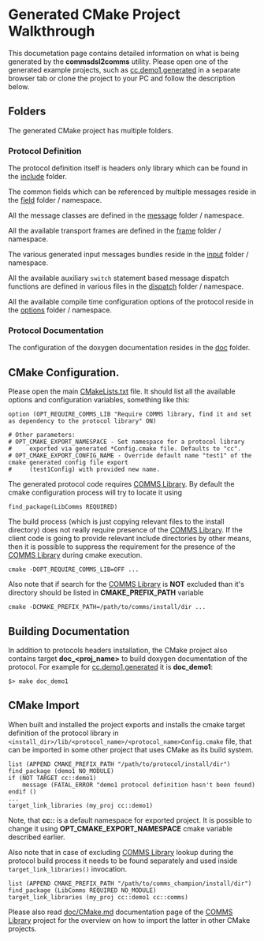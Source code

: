 # Generated CMake Project Walkthrough

This documetation page contains detailed information on what is being generated by the
**commsdsl2comms** utility. Please open one of the generated example projects,
such as [cc.demo1.generated](https://github.com/commschamp/cc.demo1.generated) in
a separate browser tab or clone the project to your PC and follow the description
below.

## Folders
The generated CMake project has multiple folders.

### Protocol Definition
The protocol definition itself is headers only library which can be found in 
the [include](https://github.com/commschamp/cc.demo1.generated/tree/master/include) folder.

The common fields which can be referenced by multiple messages reside in the
[field](https://github.com/commschamp/cc.demo1.generated/tree/master/include/demo1/field) 
folder / namespace.

All the message classes are defined in the
[message](https://github.com/commschamp/cc.demo1.generated/tree/master/include/demo1/message) 
folder / namespace.

All the available transport frames are defined in the
[frame](https://github.com/commschamp/cc.demo1.generated/tree/master/include/demo1/frame) 
folder / namespace.

The various generated input messages bundles reside in the
[input](https://github.com/commschamp/cc.demo1.generated/tree/master/include/demo1/input) 
folder / namespace.

All the available auxiliary `switch` statement based message dispatch functions are 
defined in various files in the
[dispatch](https://github.com/commschamp/cc.demo1.generated/tree/master/include/demo1/dispatch) 
folder / namespace.

All the available compile time configuration options of the protocol reside in the
[options](https://github.com/commschamp/cc.demo1.generated/tree/master/include/demo1/options)
folder / namespace.

### Protocol Documentation
The configuration of the doxygen documentation resides in the
[doc](https://github.com/commschamp/cc.demo1.generated/tree/master/doc)
folder.

## CMake Configuration.
Please open the main 
[CMakeLists.txt](https://github.com/commschamp/cc.demo1.generated/blob/master/CMakeLists.txt)
file. It should list all the available options and configuration variables,
something like this:
```
option (OPT_REQUIRE_COMMS_LIB "Require COMMS library, find it and set as dependency to the protocol library" ON)

# Other parameters:
# OPT_CMAKE_EXPORT_NAMESPACE - Set namespace for a protocol library
#     exported via generated *Config.cmake file. Defaults to "cc".
# OPT_CMAKE_EXPORT_CONFIG_NAME - Override default name "test1" of the cmake generated config file export
#     (test1Config) with provided new name.
```

The generated protocol code requires [COMMS Library](https://github.com/commschamp/comms). By 
default the cmake configuration process will try to locate it using 
```
find_package(LibComms REQUIRED)
```

The build process (which is just copying relevant files to the install directory) does not 
really require presence of the [COMMS Library](https://github.com/commschamp/comms). If the 
client code is going to provide relevant include directories by other means, then it is
possible to suppress the requirement for the presence of the 
[COMMS Library](https://github.com/commschamp/comms) during cmake execution.

```
cmake -DOPT_REQUIRE_COMMS_LIB=OFF ...
```

Also note that if search for the [COMMS Library](https://github.com/commschamp/comms) is **NOT**
excluded than it's directory should be listed in **CMAKE_PREFIX_PATH** variable

```
cmake -DCMAKE_PREFIX_PATH=/path/to/comms/install/dir ...
```

## Building Documentation
In addition to protocols headers installation, the CMake project also contains
target **doc_<proj_name>** to build doxygen documentation of the protocol.
For example for [cc.demo1.generated](https://github.com/commschamp/cc.demo1.generated)
it is **doc_demo1**:

```
$> make doc_demo1
```

## CMake Import 
When built and installed the project exports and installs the cmake target definition of the protocol library in `<install_dir>/lib/<protocol_name>/<protocol_name>Config.cmake` file, that can be imported in some other project that uses CMake as its build system.
```
list (APPEND CMAKE_PREFIX_PATH "/path/to/protocol/install/dir")
find_package (demo1 NO_MODULE)
if (NOT TARGET cc::demo1)
    message (FATAL_ERROR "demo1 protocol definition hasn't been found)
endif ()
...
target_link_libraries (my_proj cc::demo1)
```
Note, that **cc::** is a default namespace for exported project. It is possible to change it using **OPT_CMAKE_EXPORT_NAMESPACE** cmake variable described earlier. 

Also note that in case of excluding [COMMS Library](https://github.com/commschamp/comms) lookup during the protocol build process 
it needs to be found separately and used inside `target_link_libraries()` invocation.
```
list (APPEND CMAKE_PREFIX_PATH "/path/to/comms_champion/install/dir")
find_package (LibComms REQUIRED NO_MODULE)
target_link_libraries (my_proj cc::demo1 cc::comms)
```
Please also read [doc/CMake.md](https://github.com/commschamp/comms/blob/master/doc/CMake.md) documentation page
of the [COMMS Library](https://github.com/commschamp/comms) project for the overview on how to import the latter
in other CMake projects. 
